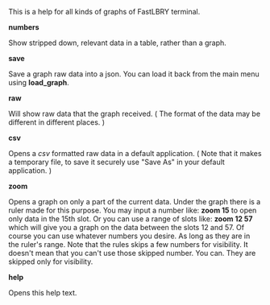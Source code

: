 This is a help for all kinds of graphs of FastLBRY terminal.

**numbers**

Show stripped down, relevant data in a table, rather than a graph.

**save**

Save a graph raw data into a json. You can load it back from the main menu using **load_graph**.

**raw**

Will show raw data that the graph received. ( The format of the data may be different in different places. )

**csv**

Opens a *csv* formatted raw data in a default application. ( Note that it makes a temporary file, to save it securely use "Save As" in your default application. )

**zoom**

Opens a graph on only a part of the current data. Under the graph there is a ruler made for this purpose. You may input a number like: **zoom 15** to open only data in the 15th slot. Or you can use a range of slots like: **zoom 12 57** which will give you a graph on the data between the slots 12 and 57. Of course you can use whatever numbers you desire. As long as they are in the ruler's range. Note that the rules skips a few numbers for visibility. It doesn't mean that you can't use those skipped number. You can. They are skipped only for visibility.

**help** 

Opens this help text.
